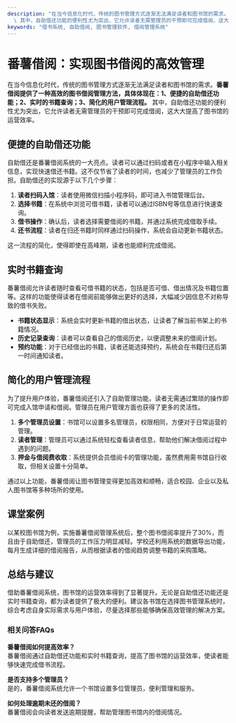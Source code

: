 ```yaml
---
description: "在当今信息化时代，传统的图书管理方式逐渐无法满足读者和图书馆的需求。**番薯借阅提供了一种高效的图书借阅管理方法，具体体现在：1、便捷的自助借还功能；2、实时的书籍查询；3、简化的用户管理流程。**\
  \ 其中，自助借还功能的便利性尤为突出，它允许读者无需管理员的干预即可完成借阅，这大大提高了图书馆的运营效率。"
keywords: "借书系统, 自助借阅, 图书管理软件, 借阅管理系统"
---
```

# 番薯借阅：实现图书借阅的高效管理

在当今信息化时代，传统的图书管理方式逐渐无法满足读者和图书馆的需求。**番薯借阅提供了一种高效的图书借阅管理方法，具体体现在：1、便捷的自助借还功能；2、实时的书籍查询；3、简化的用户管理流程。** 其中，自助借还功能的便利性尤为突出，它允许读者无需管理员的干预即可完成借阅，这大大提高了图书馆的运营效率。

## 便捷的自助借还功能

自助借还是番薯借阅系统的一大亮点。读者可以通过扫码或者在小程序中输入相关信息，实现快速借还书籍。这不仅节省了读者的时间，也减少了管理员的工作负担。自助借还的实现源于以下几个步骤：

1. **读者扫码入馆**：读者使用微信扫描小程序码，即可进入书馆管理后台。
2. **选择书籍**：在系统中浏览可借书籍，读者可以通过ISBN号等信息进行快速查询。
3. **借书操作**：确认后，读者选择需要借阅的书籍，并通过系统完成借取手续。
4. **还书流程**：读者在归还书籍时同样通过扫码操作，系统会自动更新书籍状态。

这一流程的简化，使得即使在高峰期，读者也能顺利完成借阅。

## 实时书籍查询

番薯借阅允许读者随时查看可借书籍的状态，包括是否可借、借出情况及书籍位置等。这样的功能使得读者在借阅前能够做出更好的选择，大幅减少因信息不对称导致的借书失败。

- **书籍状态显示**：系统会实时更新书籍的借出状态，让读者了解当前书架上的书籍情况。
- **历史记录查询**：读者可以查看自己的借阅历史，以便调整未来的借阅计划。
- **预约功能**：对于已经借出的书籍，读者还能选择预约，系统会在书籍归还后第一时间通知读者。

## 简化的用户管理流程

为了提升用户体验，番薯借阅还引入了自助管理功能，读者无需通过繁琐的操作即可完成入馆申请和借阅。管理员在用户管理方面也获得了更多的灵活性。

1. **多个管理员设置**：书馆可以设置多名管理员，权限相同，方便对于日常运营的管理。
2. **读者管理**：管理员可以通过系统轻松查看读者信息，帮助他们解决借阅过程中遇到的问题。
3. **押金与借阅费收取**：系统提供会员借阅卡的管理功能，虽然费用需书馆自行收取，但相关设置十分简单。

通过以上功能，番薯借阅让图书管理变得更加高效和顺畅，适合校园、企业以及私人图书馆等多种场所的使用。

## 课堂案例

以某校图书馆为例，实施番薯借阅管理系统后，整个图书借阅率提升了30%，而且由于自助借还，管理员的工作压力明显减轻。学校还利用系统的数据导出功能，每月生成详细的借阅报告，从而根据读者的借阅趋势调整书籍的采购策略。

## 总结与建议

借助番薯借阅系统，图书馆的运营效率得到了显著提升。无论是自助借还功能还是实时书籍查询，都为读者提供了极大的便利。建议各书馆在选择图书管理系统时，综合考虑自身实际需求与用户体验，尽量选择那些能够确保高效管理的解决方案。

### 相关问答FAQs

**番薯借阅如何提高效率？**  
番薯借阅通过自助借还功能和实时书籍查询，提高了图书馆的运营效率，使读者能够快速完成借书流程。

**是否支持多个管理员？**  
是的，番薯借阅系统允许一个书馆设置多位管理员，便利管理和服务。

**如何处理逾期未还的借阅？**  
番薯借阅会向读者发送逾期提醒，帮助管理图书馆内的借阅情况。

